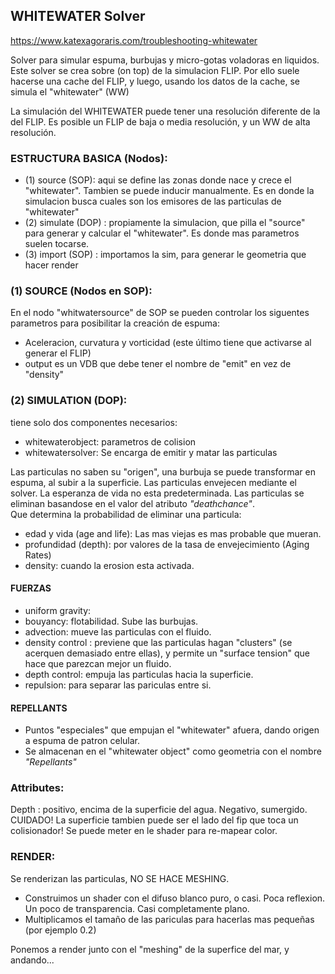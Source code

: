 ## WHITEWATER Solver  

https://www.katexagoraris.com/troubleshooting-whitewater   

Solver para simular espuma, burbujas y micro-gotas voladoras en liquidos.
Este solver se crea sobre (on top) de la simulacion FLIP. Por ello suele hacerse una cache del FLIP, y luego, usando los datos de la cache, se simula el "whitewater" (WW)    

La simulación del WHITEWATER puede tener una resolución diferente de la del FLIP. Es posible un FLIP de baja o media resolución, y un WW de alta resolución.

### ESTRUCTURA BASICA (Nodos):   

- (1) source (SOP): aqui se define las zonas donde nace y crece el "whitewater". Tambien se puede inducir manualmente.  Es en donde la simulacion busca cuales son los emisores de las particulas de "whitewater" 
- (2) simulate (DOP) : propiamente la simulacion, que pilla el "source" para generar y calcular el "whitewater". Es donde mas parametros suelen tocarse. 
- (3) import (SOP) : importamos la sim, para generar le geometria que hacer render   

### (1) SOURCE (Nodos en SOP):   

En el nodo "whitwatersource" de SOP se pueden controlar los siguentes parametros para posibilitar la creación de espuma:   
- Aceleracion, curvatura y vorticidad (este último tiene que activarse al generar el FLIP)
- output es un VDB que debe tener el nombre de "emit" en vez de "density"   

### (2) SIMULATION (DOP):   

tiene solo dos componentes necesarios:   
- whitewaterobject: parametros de colision
- whitewatersolver: Se encarga de emitir y matar las particulas   

Las particulas no saben su "origen", una burbuja se puede transformar en espuma, al subir a la superficie.
Las particulas envejecen mediante el solver. La esperanza de vida no esta predeterminada. Las particulas se eliminan basandose en el valor del atributo *"deathchance"*.    
Que determina la probabilidad de eliminar una particula:   
- edad y vida (age and life): Las mas viejas es mas probable que mueran.
- profundidad (depth): por valores de la tasa de envejecimiento (Aging Rates)
- density: cuando la erosion esta activada.

#### FUERZAS   
- uniform gravity:
- bouyancy: flotabilidad. Sube las burbujas.
- advection: mueve las particulas con el fluido.
- density control : previene que las particulas hagan "clusters" (se acerquen demasiado entre ellas), y permite un "surface tension" que hace que parezcan mejor un fluido.
- depth control: empuja las particulas hacia la superficie. 
- repulsion: para separar las pariculas  entre si.

#### REPELLANTS    
- Puntos "especiales" que empujan el "whitewater" afuera, dando origen a espuma de patron celular.    
- Se almacenan en el "whitewater object" como geometria con el nombre *"Repellants"*

### Attributes:   

Depth : positivo, encima de la superficie del agua. Negativo, sumergido. CUIDADO! La superficie tambien puede ser el lado del fip que toca un colisionador! Se puede meter en le shader para re-mapear color.

### RENDER:   

Se renderizan las particulas, NO SE HACE MESHING.    
- Construimos un shader con el difuso blanco puro, o casi. Poca reflexion. Un poco de transparencia. Casi completamente plano.   
- Multiplicamos el tamaño de las pariculas para hacerlas mas pequeñas (por ejemplo 0.2)   
   
Ponemos a render junto con el "meshing" de la superfice del mar, y andando...   
